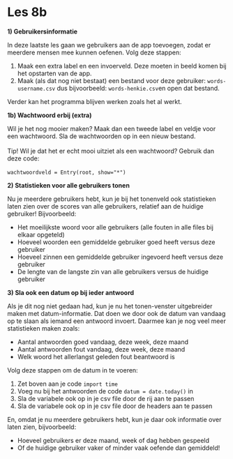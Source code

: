 # Les 8b

**1) Gebruikersinformatie**

In deze laatste les gaan we gebruikers aan de app toevoegen, zodat er meerdere mensen mee kunnen oefenen. Volg deze stappen:

1. Maak een extra label en een invoerveld. Deze moeten in beeld komen bij het opstarten van de app.
2. Maak (als dat nog niet bestaat) een bestand voor deze gebruiker: `words-username.csv` dus bijvoorbeeld: `words-henkie.csv`en open dat bestand.

Verder kan het programma blijven werken zoals het al werkt.

**1b) Wachtwoord erbij (extra)**

Wil je het nog mooier maken? Maak dan een tweede label en veldje voor een wachtwoord. Sla de wachtwoorden op in een nieuw bestand.\
\
Tip! Wil je dat het er echt mooi uitziet als een wachtwoord? Gebruik dan deze code:\
\
`wachtwoordveld = Entry(root, show="*")`



**2) Statistieken voor alle gebruikers tonen**

Nu je meerdere gebruikers hebt, kun je bij het tonenveld ook statistieken laten zien over de scores van alle gebruikers, relatief aan de huidige gebruiker! Bijvoorbeeld:

* Het moeilijkste woord voor alle gebruikers (alle fouten in alle files bij elkaar opgeteld)
* Hoeveel woorden een gemiddelde gebruiker goed heeft versus deze gebruiker
* Hoeveel zinnen een gemiddelde gebruiker ingevoerd heeft versus deze gebruiker
* De lengte van de langste zin van alle gebruikers versus de huidige gebruiker

**3) Sla ook een datum op bij ieder antwoord**

Als je dit nog niet gedaan had, kun je nu het tonen-venster uitgebreider maken met datum-informatie. Dat doen we door ook de datum van vandaag op te slaan als iemand een antwoord invoert. Daarmee kan je nog veel meer statistieken maken zoals:

* Aantal antwoorden goed vandaag, deze week, deze maand
* Aantal antwoorden fout vandaag, deze week, deze maand
* Welk woord het allerlangst geleden fout beantwoord is&#x20;

Volg deze stappen om de datum in te voeren:

1. Zet boven aan je code `import time`
2. Voeg nu bij het antwoorden de code `datum = date.today()` in
3. Sla de variabele ook op in je csv file door de rij aan te passen
4. Sla de variabele ook op in je csv file door de headers aan te passen

En, omdat je nu meerdere gebruikers hebt, kun je daar ook informatie over laten zien, bijvoorbeeld:

* Hoeveel gebruikers er deze maand, week of dag hebben gespeeld
* Of de huidige gebruiker vaker of minder vaak oefende dan gemiddeld!

